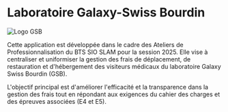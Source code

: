 # Laboratoire Galaxy-Swiss Bourdin 
![Logo GSB](public/favicon.ico "Logo de l'application GSB")

Cette application est développée dans le cadre des Ateliers de Professionnalisation du BTS SIO SLAM pour la session 2025. Elle vise à centraliser et uniformiser la gestion des frais de déplacement, de restauration et d'hébergement des visiteurs médicaux du laboratoire Galaxy Swiss Bourdin (GSB).

L'objectif principal est d'améliorer l'efficacité et la transparence dans la gestion des frais tout en répondant aux exigences du cahier des charges et des épreuves associées (E4 et E5).
